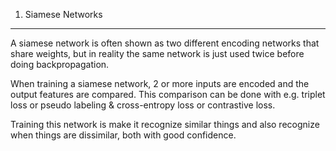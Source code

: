 
1. Siamese Networks
---

A siamese network is often shown as two different encoding networks that share weights, but in reality the same network is just used twice before doing backpropagation.

When training a siamese network, 2 or more inputs are encoded and the output features are compared. This comparison can be done with e.g. triplet loss or pseudo labeling & cross-entropy loss or contrastive loss.

Training this network is make it recognize similar things and also recognize when things are dissimilar, both with good confidence.